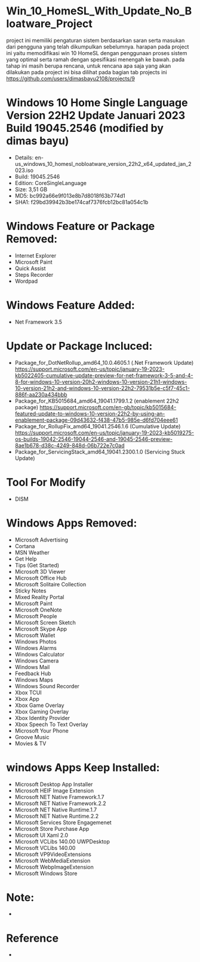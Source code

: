 # Win_10_HomeSL_With_Update_No_Bloatware_Project

project ini memiliki pengaturan sistem berdasarkan saran serta masukan dari pengguna yang telah dikumpulkan sebelumnya. harapan pada project ini yaitu memodifikasi win 10 HomeSL dengan penggunaan proses sistem yang optimal serta ramah dengan spesifikasi menengah ke bawah.
pada tahap ini masih berupa rencana, untuk rencana apa saja yang akan dilakukan pada project ini bisa dilihat pada bagian tab projects ini
https://github.com/users/dimasbayu2108/projects/9


# Windows 10 Home Single Language Version 22H2 Update Januari 2023 Build 19045.2546 (modified by dimas bayu)

- Details: en-us_windows_10_homesl_nobloatware_version_22h2_x64_updated_jan_2023.iso
- Build: 19045.2546
- Edition: CoreSingleLanguage
- Size: 3,51 GB
- MD5: bc992a66e9f013e8b7d8018f63b774d1
- SHA1: f29bd39942b3be174caf7376fcb12bc81a054c1b

# Windows Feature or Package Removed:
- Internet Explorer
- Microsoft Paint
- Quick Assist
- Steps Recorder
- Wordpad

# Windows Feature Added:
- Net Framework 3.5

# Update or Package Incluced:
- Package_for_DotNetRollup_amd64_10.0.4605.1 (.Net Framework Update) https://support.microsoft.com/en-us/topic/january-19-2023-kb5022405-cumulative-update-preview-for-net-framework-3-5-and-4-8-for-windows-10-version-20h2-windows-10-version-21h1-windows-10-version-21h2-and-windows-10-version-22h2-79531b5e-c5f7-45c1-886f-aa230a434bbb
- Package_for_KB5015684_amd64_19041.1799.1.2 (enablement 22h2 package) https://support.microsoft.com/en-gb/topic/kb5015684-featured-update-to-windows-10-version-22h2-by-using-an-enablement-package-09d43632-f438-47b5-985e-d6fd704eee61
- Package_for_RollupFix_amd64_19041.2546.1.6 (Cumulative Update) https://support.microsoft.com/en-us/topic/january-19-2023-kb5019275-os-builds-19042-2546-19044-2546-and-19045-2546-preview-8ae1b678-d38c-4249-848d-06b722e7c0ad
- Package_for_ServicingStack_amd64_19041.2300.1.0 (Servicing Stuck Update) 

# Tool For Modify
- DISM

# Windows Apps Removed:
- Microsoft Advertising
- Cortana
- MSN Weather
- Get Help
- Tips (Get Started)
- Microsoft 3D Viewer
- Microsoft Office Hub
- Microsoft Solitaire Collection
- Sticky Notes
- Mixed Reality Portal
- Microsoft Paint
- Microsoft OneNote
- Microsoft People
- Microsoft Screen Sketch
- Microsoft Skype App
- Microsoft Wallet
- Windows Photos
- Windows Alarms
- Windows Calculator
- Windows Camera
- Windows Mail
- Feedback Hub
- Windows Maps
- Windows Sound Recorder
- Xbox TCUI
- Xbox App
- Xbox Game Overlay
- Xbox Gaming Overlay
- Xbox Identity Provider
- Xbox Speech To Text Overlay
- Microsoft Your Phone
- Groove Music
- Movies & TV 

# windows Apps Keep Installed:
- Microsoft Desktop App Installer
- Microsoft HEIF Image Extension
- Microsoft NET Native Framework.1.7
- Microsoft NET Native Framework.2.2
- Microsoft NET Native Runtime.1.7
- Microsoft NET Native Runtime.2.2
- Microsoft Services Store Engagemenet
- Microsoft Store Purchase App
- Microsoft UI Xaml 2.0
- Microsoft VCLibs 140.00 UWPDesktop
- Microsoft VCLibs 140.00
- Microsoft VP9VideoExtensions
- Microsoft WebMediaExtension
- Microsoft WebpImageExtension
- Microsoft Windows Store

# Note:
- 

# Reference
- 
